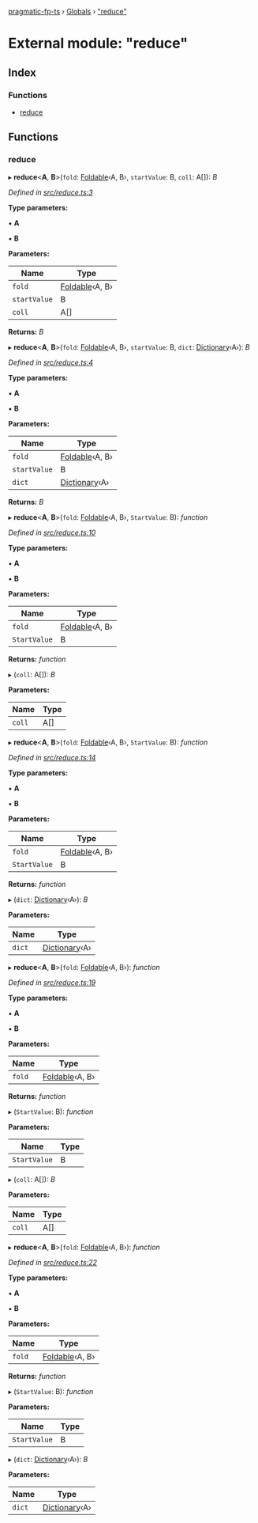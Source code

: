 [pragmatic-fp-ts](../README.md) › [Globals](../globals.md) › ["reduce"](_reduce_.md)

# External module: "reduce"

## Index

### Functions

* [reduce](_reduce_.md#reduce)

## Functions

###  reduce

▸ **reduce**<**A**, **B**>(`fold`: [Foldable](_types_.md#foldable)‹A, B›, `startValue`: B, `coll`: A[]): *B*

*Defined in [src/reduce.ts:3](https://github.com/hermann-p/pragmatic-fp-ts/blob/d79a7fd/src/reduce.ts#L3)*

**Type parameters:**

▪ **A**

▪ **B**

**Parameters:**

Name | Type |
------ | ------ |
`fold` | [Foldable](_types_.md#foldable)‹A, B› |
`startValue` | B |
`coll` | A[] |

**Returns:** *B*

▸ **reduce**<**A**, **B**>(`fold`: [Foldable](_types_.md#foldable)‹A, B›, `startValue`: B, `dict`: [Dictionary](_types_.md#dictionary)‹A›): *B*

*Defined in [src/reduce.ts:4](https://github.com/hermann-p/pragmatic-fp-ts/blob/d79a7fd/src/reduce.ts#L4)*

**Type parameters:**

▪ **A**

▪ **B**

**Parameters:**

Name | Type |
------ | ------ |
`fold` | [Foldable](_types_.md#foldable)‹A, B› |
`startValue` | B |
`dict` | [Dictionary](_types_.md#dictionary)‹A› |

**Returns:** *B*

▸ **reduce**<**A**, **B**>(`fold`: [Foldable](_types_.md#foldable)‹A, B›, `StartValue`: B): *function*

*Defined in [src/reduce.ts:10](https://github.com/hermann-p/pragmatic-fp-ts/blob/d79a7fd/src/reduce.ts#L10)*

**Type parameters:**

▪ **A**

▪ **B**

**Parameters:**

Name | Type |
------ | ------ |
`fold` | [Foldable](_types_.md#foldable)‹A, B› |
`StartValue` | B |

**Returns:** *function*

▸ (`coll`: A[]): *B*

**Parameters:**

Name | Type |
------ | ------ |
`coll` | A[] |

▸ **reduce**<**A**, **B**>(`fold`: [Foldable](_types_.md#foldable)‹A, B›, `StartValue`: B): *function*

*Defined in [src/reduce.ts:14](https://github.com/hermann-p/pragmatic-fp-ts/blob/d79a7fd/src/reduce.ts#L14)*

**Type parameters:**

▪ **A**

▪ **B**

**Parameters:**

Name | Type |
------ | ------ |
`fold` | [Foldable](_types_.md#foldable)‹A, B› |
`StartValue` | B |

**Returns:** *function*

▸ (`dict`: [Dictionary](_types_.md#dictionary)‹A›): *B*

**Parameters:**

Name | Type |
------ | ------ |
`dict` | [Dictionary](_types_.md#dictionary)‹A› |

▸ **reduce**<**A**, **B**>(`fold`: [Foldable](_types_.md#foldable)‹A, B›): *function*

*Defined in [src/reduce.ts:19](https://github.com/hermann-p/pragmatic-fp-ts/blob/d79a7fd/src/reduce.ts#L19)*

**Type parameters:**

▪ **A**

▪ **B**

**Parameters:**

Name | Type |
------ | ------ |
`fold` | [Foldable](_types_.md#foldable)‹A, B› |

**Returns:** *function*

▸ (`StartValue`: B): *function*

**Parameters:**

Name | Type |
------ | ------ |
`StartValue` | B |

▸ (`coll`: A[]): *B*

**Parameters:**

Name | Type |
------ | ------ |
`coll` | A[] |

▸ **reduce**<**A**, **B**>(`fold`: [Foldable](_types_.md#foldable)‹A, B›): *function*

*Defined in [src/reduce.ts:22](https://github.com/hermann-p/pragmatic-fp-ts/blob/d79a7fd/src/reduce.ts#L22)*

**Type parameters:**

▪ **A**

▪ **B**

**Parameters:**

Name | Type |
------ | ------ |
`fold` | [Foldable](_types_.md#foldable)‹A, B› |

**Returns:** *function*

▸ (`StartValue`: B): *function*

**Parameters:**

Name | Type |
------ | ------ |
`StartValue` | B |

▸ (`dict`: [Dictionary](_types_.md#dictionary)‹A›): *B*

**Parameters:**

Name | Type |
------ | ------ |
`dict` | [Dictionary](_types_.md#dictionary)‹A› |
